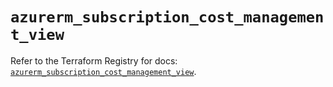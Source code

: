 # `azurerm_subscription_cost_management_view`

Refer to the Terraform Registry for docs: [`azurerm_subscription_cost_management_view`](https://registry.terraform.io/providers/hashicorp/azurerm/4.21.0/docs/resources/subscription_cost_management_view).

